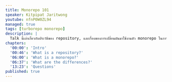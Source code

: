 ```yaml
---
title: Monorepo 101
speaker: Kitpipat Jaritwong
youtube: nfnP0W0ZL94
managed: true
tags: [turborepo monorepo]
description: |
  Talk นี้เล่าเกี่ยวกับประวัติของ repository, และเรื่องของการเปลี่ยนผันมาใช้งานตัว monorepo ในการจัดการ microservice แทน
chapters:
  '00:00': 'Intro'
  '00:46': 'What is a repository?'
  '06:00': 'What is a monorepo?'
  '06:37': 'What are the differences?'
  '13:23': 'Questions'
published: true
---
```

